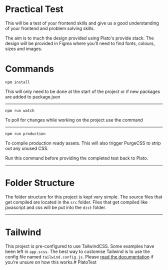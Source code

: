 # Practical Test
This will be a test of your frontend skills and give us a good understanding of your frontend and problem solving skills.

The aim is to much the design provided using Plato's provide stack. The design will be provided in Figma where you'll need to find fonts, colours, sizes and images.

# Commands
`npm install`

This will only need to be done at the start of the project or if new packages are added to package.json


---

`npm run watch`

To poll for changes while working on the project use the command

---

`npm run production`

To compile production ready assets. This will also trigger PurgeCSS to strip out any unused CSS.

Run this command before providing the completed test back to Plato.


---

# Folder Structure
The folder structure for this project is kept very simple. The source files that get compiled are located in the `src` folder. Files that get compiled like javascript and css will be put into the `dist` folder.

---
# Tailwind
This project is pre-configured to use TailwindCSS. Some examples have been left in `app.scss`. The best way to customise Tailwind is to use the config file named `tailwind.config.js`. Please [read the documentation](https://tailwindcss.com/docs/configuration) if you're unsure on how this works.# PlatoTest
